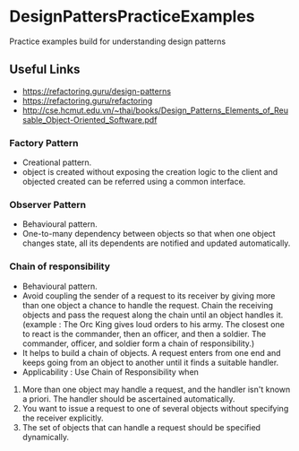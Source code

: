 # DesignPattersPracticeExamples
Practice examples build for understanding design patterns 

## Useful Links
- https://refactoring.guru/design-patterns
- https://refactoring.guru/refactoring
- http://cse.hcmut.edu.vn/~thai/books/Design_Patterns_Elements_of_Reusable_Object-Oriented_Software.pdf 

### Factory Pattern
- Creational pattern.
- object is created without exposing the creation logic to the client and objected created can be referred using a common interface.

### Observer Pattern
- Behavioural pattern.
- One-to-many dependency between objects so that when one object changes state, all its dependents are notified and updated automatically.

### Chain of responsibility
- Behavioural pattern.
- Avoid coupling the sender of a request to its receiver by giving more than one object a chance to handle the request. Chain the receiving objects and pass the request along the chain until an object handles it.
(example : The Orc King gives loud orders to his army. The closest one to react is the commander, then an officer, and then a soldier. The commander, officer, and soldier form a chain of responsibility.)
- It helps to build a chain of objects. A request enters from one end and keeps going from an object to another until it finds a suitable handler.
- Applicability : Use Chain of Responsibility when
1.	More than one object may handle a request, and the handler isn't known a priori. The handler should be ascertained automatically.
2. 	You want to issue a request to one of several objects without specifying the receiver explicitly.
3.	The set of objects that can handle a request should be specified dynamically.



